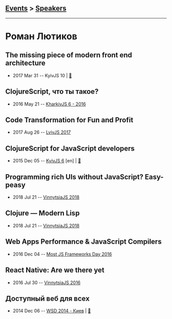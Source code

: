 ## [Events](../README.md) > [Speakers](../speakers.md)
---

# Роман Лютиков

## The missing piece of modern front end architecture
- 2017 Mar 31 -- KyivJS 10  | [:notebook:](https://goo.gl/9m96pz)  
## ClojureScript, что ты такое?
- 2016 May 21 -- [KharkivJS 6 - 2016](https://www.youtube.com/watch?v=ChxMUwSTEWc)    
## Code Transformation for Fun and Profit
- 2017 Aug 26 -- [LvivJS 2017](https://www.youtube.com/watch?v=2d3Dkjt0uBg)    
## ClojureScript for JavaScript developers
- 2015 Dec 05 -- [KyivJS 6](https://www.youtube.com/watch?v=cOejm16mCUU) [en] | [:notebook:](http://roman01la.github.io/cljs-for-js-devs/)  
## Programming rich UIs without JavaScript? Easy-peasy
- 2018 Jul 21 -- [VinnytsiaJS 2018](https://youtu.be/5IQVSJQvlEE)    
## Clojure — Modern Lisp
- 2018 Jul 21 -- [VinnytsiaJS 2018](https://youtu.be/eb3hDv_CuD8)    
## Web Apps Performance &amp; JavaScript Compilers
- 2016 Dec 04 -- [Most JS Frameworks Day 2016](https://frameworksdays.com/event/most-js-fwdays-2016/review/web-apps-performance)    
## React Native: Are we there yet
- 2016 Jul 30 -- [VinnytsiaJS 2016](https://www.youtube.com/watch?v=o2_qDphpjlQ)    
## Доступный веб для всех
- 2014 Dec 06 -- [WSD 2014 - Киев](https://www.youtube.com/watch?v=t8Td3Oq47yE)  | [:notebook:](https://wsd.events/2014/12/06/pres/web-a11y/)  
